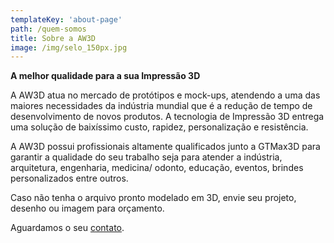 ```yaml
---
templateKey: 'about-page'
path: /quem-somos
title: Sobre a AW3D
image: /img/selo_150px.jpg
---
```

**A melhor qualidade para a sua Impressão 3D**

A AW3D atua no mercado de protótipos e mock-ups, atendendo a uma das maiores necessidades da indústria mundial que é a redução de tempo de desenvolvimento de novos produtos. A tecnologia de Impressão 3D entrega uma solução de baixíssimo custo, rapidez, personalização e resistência.

A AW3D possui profissionais altamente qualificados junto a GTMax3D para garantir a qualidade do seu trabalho seja para atender a indústria, arquitetura, engenharia, medicina/ odonto, educação, eventos, brindes personalizados entre outros.

Caso não tenha o arquivo pronto modelado em 3D, envie seu projeto, desenho ou imagem para orçamento.

Aguardamos o seu [contato](/contato).
